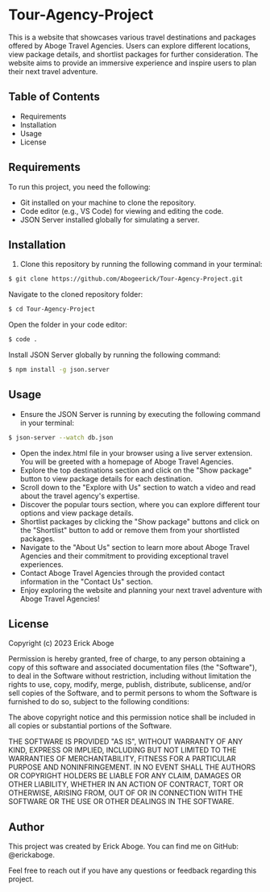 # Tour-Agency-Project

This is a website that showcases various travel destinations and packages offered by Aboge Travel Agencies. Users can explore different locations, view package details, and shortlist packages for further consideration. The website aims to provide an immersive experience and inspire users to plan their next travel adventure.

## Table of Contents
* Requirements
* Installation
* Usage
* License

## Requirements
To run this project, you need the following:
* Git installed on your machine to clone the repository.
* Code editor (e.g., VS Code) for viewing and editing the code.
* JSON Server installed globally for simulating a server.

## Installation
1. Clone this repository by running the following command in your terminal:
```bash
$ git clone https://github.com/Abogeerick/Tour-Agency-Project.git
```
Navigate to the cloned repository folder:
```bash
$ cd Tour-Agency-Project
```
Open the folder in your code editor:
```bash
$ code .
```
Install JSON Server globally by running the following command:
```bash
$ npm install -g json.server
```

## Usage
* Ensure the JSON Server is running by executing the following command in your terminal:
```bash
$ json-server --watch db.json
```
* Open the index.html file in your browser using a live server extension. You will be greeted with a homepage of Aboge Travel Agencies.
* Explore the top destinations section and click on the "Show package" button to view package details for each destination.
* Scroll down to the "Explore with Us" section to watch a video and read about the travel agency's expertise.
* Discover the popular tours section, where you can explore different tour options and view package details.
* Shortlist packages by clicking the "Show package" buttons and click on the "Shortlist" button to add or remove them from your shortlisted packages.
* Navigate to the "About Us" section to learn more about Aboge Travel Agencies and their commitment to providing exceptional travel experiences.
* Contact Aboge Travel Agencies through the provided contact information in the "Contact Us" section.
* Enjoy exploring the website and planning your next travel adventure with Aboge Travel Agencies!

## License
Copyright (c) 2023 Erick Aboge

Permission is hereby granted, free of charge, to any person obtaining
a copy of this software and associated documentation files (the
"Software"), to deal in the Software without restriction, including
without limitation the rights to use, copy, modify, merge, publish,
distribute, sublicense, and/or sell copies of the Software, and to
permit persons to whom the Software is furnished to do so, subject to
the following conditions:

The above copyright notice and this permission notice shall be
included in all copies or substantial portions of the Software.

THE SOFTWARE IS PROVIDED "AS IS", WITHOUT WARRANTY OF ANY KIND,
EXPRESS OR IMPLIED, INCLUDING BUT NOT LIMITED TO THE WARRANTIES OF
MERCHANTABILITY, FITNESS FOR A PARTICULAR PURPOSE AND
NONINFRINGEMENT. IN NO EVENT SHALL THE AUTHORS OR COPYRIGHT HOLDERS BE
LIABLE FOR ANY CLAIM, DAMAGES OR OTHER LIABILITY, WHETHER IN AN ACTION
OF CONTRACT, TORT OR OTHERWISE, ARISING FROM, OUT OF OR IN CONNECTION
WITH THE SOFTWARE OR THE USE OR OTHER DEALINGS IN THE SOFTWARE.


## Author
This project was created by Erick Aboge. You can find me on GitHub: @erickaboge.

Feel free to reach out if you have any questions or feedback regarding this project.